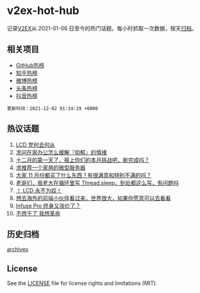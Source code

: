 # v2ex-hot-hub

 记录[V2EX](https://www.v2ex.com/)从 2021-01-06 日至今的热门话题。每小时抓取一次数据，按天[归档](archives)。
 
 ## 相关项目

- [GitHub热榜](https://github.com/snaildev/github-hot-hub)
- [知乎热榜](https://github.com/snaildev/zhihu-hot-hub)
- [微博热榜](https://github.com/snaildev/weibo-hot-hub)
- [头条热榜](https://github.com/snaildev/toutiao-hot-hub)
- [抖音热榜](https://github.com/snaildev/douyin-hot-hub)


 `更新时间：2021-12-02 01:14:19 +0800`

## 热议话题

1. [LCD 党何去何从](https://www.v2ex.com/t/819189)
1. [求问在家办公怎么缓解『抑郁』的情绪](https://www.v2ex.com/t/819336)
1. [十二月的第一天了，报上你们的本月挑战吧，能完成吗？](https://www.v2ex.com/t/819220)
1. [求推荐一个家用的微型服务器](https://www.v2ex.com/t/819222)
1. [大家 11 月份都买了什么东西？有很满意和特别不满的吗？](https://www.v2ex.com/t/819223)
1. [老哥们，我老大在循环里写 Thread.sleep，到处都这么写，有问题吗](https://www.v2ex.com/t/819192)
1. [！ LCD 永不为奴！](https://www.v2ex.com/t/819312)
1. [想去海外的前端小伙伴看过来，世界很大，如果你愿意可以去看看](https://www.v2ex.com/t/819329)
1. [Infuse Pro 终身又涨价了？](https://www.v2ex.com/t/819279)
1. [不想干了 我想革命](https://www.v2ex.com/t/819306)

## 历史归档

[archives](archives)

## License

See the [LICENSE](LICENSE) file for license rights and limitations (MIT).
